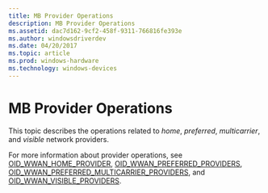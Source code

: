 ```yaml
---
title: MB Provider Operations
description: MB Provider Operations
ms.assetid: dac7d162-9cf2-458f-9311-766816fe393e
ms.author: windowsdriverdev
ms.date: 04/20/2017
ms.topic: article
ms.prod: windows-hardware
ms.technology: windows-devices
---
```


# MB Provider Operations


This topic describes the operations related to *home*, *preferred*, *multicarrier*, and *visible* network providers.

For more information about provider operations, see [OID\_WWAN\_HOME\_PROVIDER](https://msdn.microsoft.com/library/windows/hardware/ff569826), [OID\_WWAN\_PREFERRED\_PROVIDERS](https://msdn.microsoft.com/library/windows/hardware/ff569830), [OID\_WWAN\_PREFERRED\_MULTICARRIER\_PROVIDERS](https://msdn.microsoft.com/library/windows/hardware/hh831868), and [OID\_WWAN\_VISIBLE\_PROVIDERS](https://msdn.microsoft.com/library/windows/hardware/ff569843).

 

 





